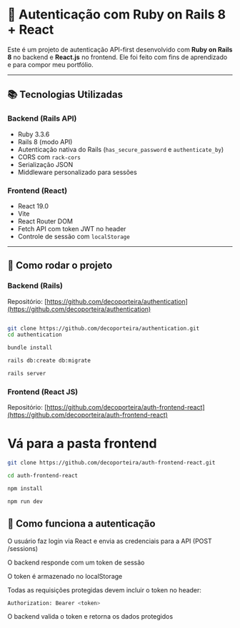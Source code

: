# 🔐 Autenticação com Ruby on Rails 8 + React

Este é um projeto de autenticação API-first desenvolvido com **Ruby on Rails 8** no backend e **React.js** no frontend. Ele foi feito com fins de aprendizado e para compor meu portfólio.

---

## 📚 Tecnologias Utilizadas

### Backend (Rails API)
- Ruby 3.3.6
- Rails 8 (modo API)
- Autenticação nativa do Rails (`has_secure_password` e `authenticate_by`)
- CORS com `rack-cors`
- Serialização JSON
- Middleware personalizado para sessões

### Frontend (React)
- React 19.0
- Vite
- React Router DOM
- Fetch API com token JWT no header
- Controle de sessão com `localStorage`

---

## 🚀 Como rodar o projeto

### Backend (Rails)

Repositório: [https://github.com/decoporteira/authentication](https://github.com/decoporteira/authentication)

```bash

git clone https://github.com/decoporteira/authentication.git
cd authentication

bundle install

rails db:create db:migrate

rails server

```
### Frontend (React JS)
Repositório: [https://github.com/decoporteira/auth-frontend-react](https://github.com/decoporteira/auth-frontend-react)

# Vá para a pasta frontend
```bash
git clone https://github.com/decoporteira/auth-frontend-react.git

cd auth-frontend-react

npm install

npm run dev

```
## 🔐 Como funciona a autenticação

O usuário faz login via React e envia as credenciais para a API (POST /sessions)

O backend responde com um token de sessão

O token é armazenado no localStorage

Todas as requisições protegidas devem incluir o token no header:

```bash
Authorization: Bearer <token>
```

O backend valida o token e retorna os dados protegidos